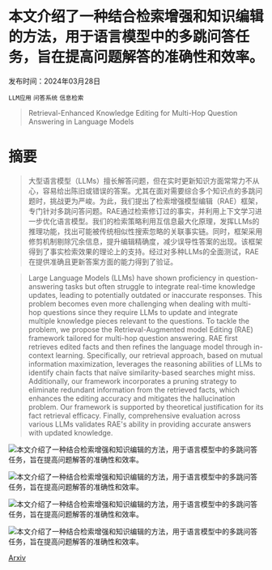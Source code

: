 # 本文介绍了一种结合检索增强和知识编辑的方法，用于语言模型中的多跳问答任务，旨在提高问题解答的准确性和效率。

发布时间：2024年03月28日

`LLM应用` `问答系统` `信息检索`

> Retrieval-Enhanced Knowledge Editing for Multi-Hop Question Answering in Language Models

# 摘要

> 大型语言模型（LLMs）擅长解答问题，但在实时更新知识方面常常力不从心，容易给出陈旧或错误的答案。尤其在面对需要综合多个知识点的多跳问题时，挑战更为严峻。为此，我们提出了检索增强模型编辑（RAE）框架，专门针对多跳问答问题。RAE通过检索修订过的事实，并利用上下文学习进一步优化语言模型。我们的检索策略利用互信息最大化原理，发挥LLMs的推理功能，找出可能被传统相似性搜索忽略的关联事实链。同时，框架采用修剪机制剔除冗余信息，提升编辑精确度，减少误导性答案的出现。该框架得到了事实检索效果的理论上的支持。经过对多种LLMs的全面测试，RAE在提供准确且更新答案方面的能力得到了验证。

> Large Language Models (LLMs) have shown proficiency in question-answering tasks but often struggle to integrate real-time knowledge updates, leading to potentially outdated or inaccurate responses. This problem becomes even more challenging when dealing with multi-hop questions since they require LLMs to update and integrate multiple knowledge pieces relevant to the questions. To tackle the problem, we propose the Retrieval-Augmented model Editing (RAE) framework tailored for multi-hop question answering. RAE first retrieves edited facts and then refines the language model through in-context learning. Specifically, our retrieval approach, based on mutual information maximization, leverages the reasoning abilities of LLMs to identify chain facts that naïve similarity-based searches might miss. Additionally, our framework incorporates a pruning strategy to eliminate redundant information from the retrieved facts, which enhances the editing accuracy and mitigates the hallucination problem. Our framework is supported by theoretical justification for its fact retrieval efficacy. Finally, comprehensive evaluation across various LLMs validates RAE's ability in providing accurate answers with updated knowledge.

![本文介绍了一种结合检索增强和知识编辑的方法，用于语言模型中的多跳问答任务，旨在提高问题解答的准确性和效率。](../../../paper_images/2403.19631/x1.png)

![本文介绍了一种结合检索增强和知识编辑的方法，用于语言模型中的多跳问答任务，旨在提高问题解答的准确性和效率。](../../../paper_images/2403.19631/x2.png)

![本文介绍了一种结合检索增强和知识编辑的方法，用于语言模型中的多跳问答任务，旨在提高问题解答的准确性和效率。](../../../paper_images/2403.19631/x3.png)

![本文介绍了一种结合检索增强和知识编辑的方法，用于语言模型中的多跳问答任务，旨在提高问题解答的准确性和效率。](../../../paper_images/2403.19631/x4.png)

[Arxiv](https://arxiv.org/abs/2403.19631)
